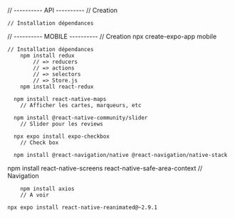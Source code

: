// ---------- API ----------
// Creation

    // Installation dépendances

// ---------- MOBILE ----------
// Creation
npx create-expo-app mobile

    // Installation dépendances
        npm install redux
            // => reducers
            // => actions
            // => selectors
            // => Store.js
        npm install react-redux

      npm install react-native-maps
    	// Afficher les cartes, marqueurs, etc

      npm install @react-native-community/slider
    	// Slider pour les reviews

      npx expo install expo-checkbox
    	// Check box

      npm install @react-navigation/native @react-navigation/native-stack

npm install react-native-screens react-native-safe-area-context
// Navigation

        npm install axios
    	// A voir

    npx expo install react-native-reanimated@~2.9.1
